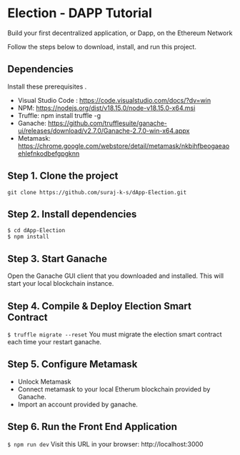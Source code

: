
# Election - DAPP Tutorial
Build your first decentralized application, or Dapp, on the Ethereum Network




Follow the steps below to download, install, and run this project.

## Dependencies
Install these prerequisites .
- Visual Studio Code : https://code.visualstudio.com/docs/?dv=win
- NPM: https://nodejs.org/dist/v18.15.0/node-v18.15.0-x64.msi
- Truffle: npm install truffle -g
- Ganache: https://github.com/trufflesuite/ganache-ui/releases/download/v2.7.0/Ganache-2.7.0-win-x64.appx
- Metamask: https://chrome.google.com/webstore/detail/metamask/nkbihfbeogaeaoehlefnkodbefgpgknn


## Step 1. Clone the project
`git clone https://github.com/suraj-k-s/dApp-Election.git`

## Step 2. Install dependencies
```
$ cd dApp-Election
$ npm install
```
## Step 3. Start Ganache
Open the Ganache GUI client that you downloaded and installed. This will start your local blockchain instance.

## Step 4. Compile & Deploy Election Smart Contract
`$ truffle migrate --reset`
You must migrate the election smart contract each time your restart ganache.

## Step 5. Configure Metamask
- Unlock Metamask
- Connect metamask to your local Etherum blockchain provided by Ganache.
- Import an account provided by ganache.

## Step 6. Run the Front End Application
`$ npm run dev`
Visit this URL in your browser: http://localhost:3000


